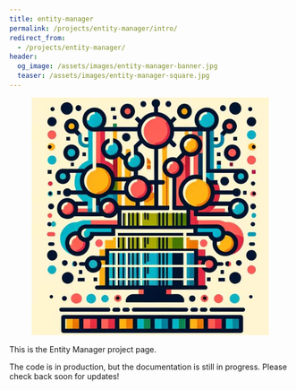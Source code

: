 ```yaml
---
title: entity-manager
permalink: /projects/entity-manager/intro/
redirect_from:
  - /projects/entity-manager/
header:
  og_image: /assets/images/entity-manager-banner.jpg
  teaser: /assets/images/entity-manager-square.jpg
---
```


<figure class="align-left drop-image">
    <img src="/assets/images/entity-manager-square.jpg">
</figure>

This is the Entity Manager project page.

The code is in production, but the documentation is still in progress. Please check back soon for updates!
